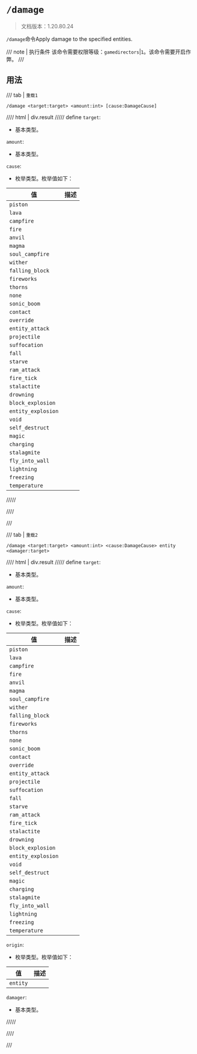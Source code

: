 # `/damage`

> 文档版本：1.20.80.24

`/damage`命令Apply damage to the specified entities.

/// note | 执行条件
该命令需要权限等级：`gamedirectors`|`1`。该命令需要开启作弊。
///

## 用法

/// tab | `重载1`
```mcfunction
/damage <target:target> <amount:int> [cause:DamageCause]
```

//// html | div.result
///// define
`target`: <!-- md:samp target -->

- 基本类型。

`amount`: <!-- md:samp int -->

- 基本类型。

`cause`: <!-- md:samp DamageCause -->

- 枚举类型。枚举值如下：

|值|描述|
|---|---|
|`piston`||
|`lava`||
|`campfire`||
|`fire`||
|`anvil`||
|`magma`||
|`soul_campfire`||
|`wither`||
|`falling_block`||
|`fireworks`||
|`thorns`||
|`none`||
|`sonic_boom`||
|`contact`||
|`override`||
|`entity_attack`||
|`projectile`||
|`suffocation`||
|`fall`||
|`starve`||
|`ram_attack`||
|`fire_tick`||
|`stalactite`||
|`drowning`||
|`block_explosion`||
|`entity_explosion`||
|`void`||
|`self_destruct`||
|`magic`||
|`charging`||
|`stalagmite`||
|`fly_into_wall`||
|`lightning`||
|`freezing`||
|`temperature`||



/////

////

///

/// tab | `重载2`
```mcfunction
/damage <target:target> <amount:int> <cause:DamageCause> entity <damager:target>
```

//// html | div.result
///// define
`target`: <!-- md:samp target -->

- 基本类型。

`amount`: <!-- md:samp int -->

- 基本类型。

`cause`: <!-- md:samp DamageCause -->

- 枚举类型。枚举值如下：

|值|描述|
|---|---|
|`piston`||
|`lava`||
|`campfire`||
|`fire`||
|`anvil`||
|`magma`||
|`soul_campfire`||
|`wither`||
|`falling_block`||
|`fireworks`||
|`thorns`||
|`none`||
|`sonic_boom`||
|`contact`||
|`override`||
|`entity_attack`||
|`projectile`||
|`suffocation`||
|`fall`||
|`starve`||
|`ram_attack`||
|`fire_tick`||
|`stalactite`||
|`drowning`||
|`block_explosion`||
|`entity_explosion`||
|`void`||
|`self_destruct`||
|`magic`||
|`charging`||
|`stalagmite`||
|`fly_into_wall`||
|`lightning`||
|`freezing`||
|`temperature`||


`origin`: <!-- md:samp DamageOriginActor -->

- 枚举类型。枚举值如下：

|值|描述|
|---|---|
|`entity`||


`damager`: <!-- md:samp target -->

- 基本类型。


/////

////

///
